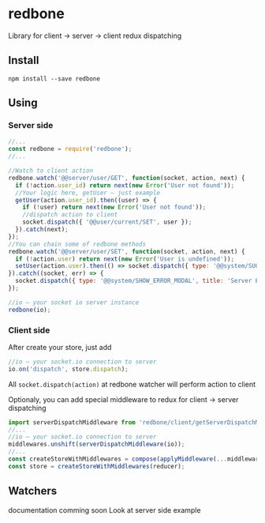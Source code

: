 # redbone
Library for client → server → client redux dispatching

## Install
```
npm install --save redbone
```

## Using
### Server side
```js
//...
const redbone = require('redbone');
//...

//Watch to client action
redbone.watch('@@server/user/GET', function(socket, action, next) {
  if (!action.user_id) return next(new Error('User not found'));
  //Your logic here, getUser — just example
  getUser(action.user_id).then((user) => {
    if (!user) return next(new Error('User not found'));
    //dispatch action to client
    socket.dispatch({ '@@user/current/SET', user });
  }).catch(next);
});
//You can chain some of redbone methods
redbone.watch('@@server/user/SET', function(socket, action, next) {
  if (!action.user) return next(new Error('User is undefined'));
  setUser(action.user).then(() => socket.dispatch({ type: '@@system/SUCCESS_SAVE' )).catch(next);
}).catch((socket, err) => {
  socket.dispatch({ type: '@@system/SHOW_ERROR_MODAL', title: 'Server Error', err });
});

//io — your socket io server instance
redbone(io);
```

### Client side
After create your store, just add
```js
//io — your socket.io connection to server
io.on('dispatch', store.dispatch);
```
All `socket.dispatch(action)` at redbone watcher will perform action to client

Optionaly, you can add special middleware to redux for client → server dispatching
```js
import serverDispatchMiddleware from 'redbone/client/getServerDispatchMiddleware';
//...
//io — your socket.io connection to server
middlewares.unshift(serverDispatchMiddleware(io));
//...
const createStoreWithMiddlewares = compose(applyMiddleware(...middlewares))(createStore);
const store = createStoreWithMiddlewares(reducer);
```

## Watchers
documentation comming soon
Look at server side example
